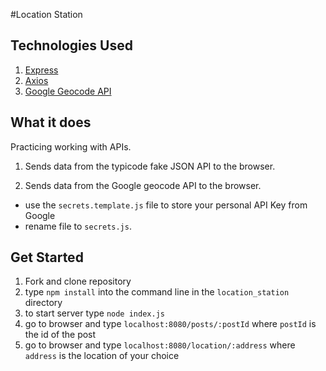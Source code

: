#Location Station

## Technologies Used

1. [Express](http://expressjs.com/)
2. [Axios](https://www.npmjs.com/package/axios)
3. [Google Geocode API](https://developers.google.com/maps/documentation/geocoding/start)

## What it does

Practicing working with APIs.

1. Sends data from the typicode fake JSON API to the browser.

2. Sends data from the Google geocode API to the browser.
  * use the `secrets.template.js` file to store your personal API Key from Google
  * rename file to `secrets.js`.

## Get Started

1. Fork and clone repository
2. type `npm install` into the command line in the `location_station` directory
3. to start server type `node index.js`
4. go to browser and type `localhost:8080/posts/:postId` where `postId` is the
   id of the post
5. go to browser and type `localhost:8080/location/:address` where `address` is the
   location of your choice
